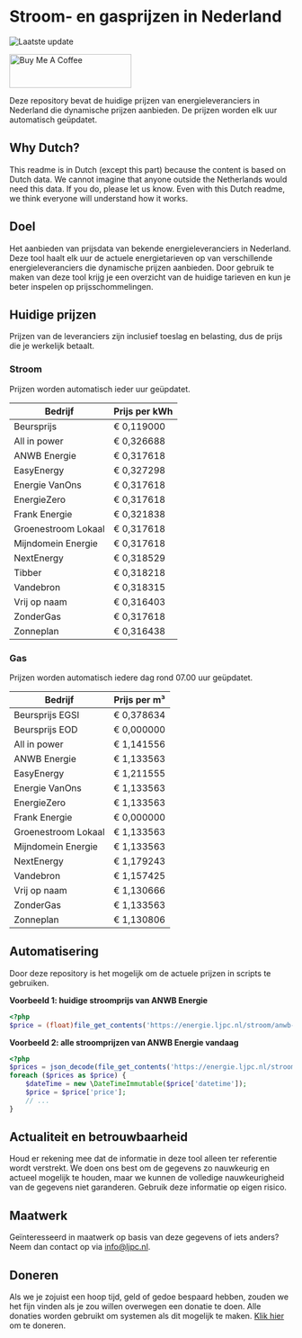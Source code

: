 # Stroom- en gasprijzen in Nederland

![Laatste update](https://img.shields.io/badge/laatste%20update-2023--12--06%2012%3A00%20CET-brightgreen)

<a href="https://www.buymeacoffee.com/Lars-" target="_blank"><img src="https://cdn.buymeacoffee.com/buttons/v2/default-orange.png" alt="Buy Me A Coffee" height="60" style="height: 60px !important;width: 217px !important;" ></a>

Deze repository bevat de huidige prijzen van energieleveranciers in Nederland die dynamische prijzen aanbieden. De prijzen worden elk uur automatisch geüpdatet.

## Why Dutch?

This readme is in Dutch (except this part) because the content is based on Dutch data. We cannot imagine that anyone outside the Netherlands would need this data. If you do, please let us know. Even with this Dutch readme, we think
everyone will understand how it works.

## Doel

Het aanbieden van prijsdata van bekende energieleveranciers in Nederland. Deze tool haalt elk uur de actuele energietarieven op van verschillende energieleveranciers die dynamische prijzen aanbieden. Door gebruik te maken van deze tool
krijg je een overzicht van de huidige tarieven en kun je beter inspelen op prijsschommelingen.

## Huidige prijzen

Prijzen van de leveranciers zijn inclusief toeslag en belasting, dus de prijs die je werkelijk betaalt.

### Stroom

Prijzen worden automatisch ieder uur geüpdatet.

 Bedrijf | Prijs per kWh 
---------|---------------
Beursprijs | € 0,119000
All in power | € 0,326688
ANWB Energie | € 0,317618
EasyEnergy | € 0,327298
Energie VanOns | € 0,317618
EnergieZero | € 0,317618
Frank Energie | € 0,321838
Groenestroom Lokaal | € 0,317618
Mijndomein Energie | € 0,317618
NextEnergy | € 0,318529
Tibber | € 0,318218
Vandebron | € 0,318315
Vrij op naam | € 0,316403
ZonderGas | € 0,317618
Zonneplan | € 0,316438


### Gas

Prijzen worden automatisch iedere dag rond 07.00 uur geüpdatet.

 Bedrijf | Prijs per m³ 
---------|--------------
Beursprijs EGSI | € 0,378634
Beursprijs EOD | € 0,000000
All in power | € 1,141556
ANWB Energie | € 1,133563
EasyEnergy | € 1,211555
Energie VanOns | € 1,133563
EnergieZero | € 1,133563
Frank Energie | € 0,000000
Groenestroom Lokaal | € 1,133563
Mijndomein Energie | € 1,133563
NextEnergy | € 1,179243
Vandebron | € 1,157425
Vrij op naam | € 1,130666
ZonderGas | € 1,133563
Zonneplan | € 1,130806


## Automatisering

Door deze repository is het mogelijk om de actuele prijzen in scripts te gebruiken.

**Voorbeeld 1: huidige stroomprijs van ANWB Energie**

```php
<?php
$price = (float)file_get_contents('https://energie.ljpc.nl/stroom/anwb-energie-nu.txt');

```

**Voorbeeld 2: alle stroomprijzen van ANWB Energie vandaag**

```php
<?php
$prices = json_decode(file_get_contents('https://energie.ljpc.nl/stroom/all-in-power-vandaag.json'),true);
foreach ($prices as $price) {
    $dateTime = new \DateTimeImmutable($price['datetime']);
    $price = $price['price'];
    // ...
}
```

## Actualiteit en betrouwbaarheid

Houd er rekening mee dat de informatie in deze tool alleen ter referentie wordt verstrekt. We doen ons best om de gegevens zo nauwkeurig en actueel mogelijk te houden, maar we kunnen de volledige nauwkeurigheid van de gegevens niet
garanderen. Gebruik deze informatie op eigen risico.

## Maatwerk

Geïnteresseerd in maatwerk op basis van deze gegevens of iets anders? Neem dan contact op
via [info@ljpc.nl](mailto:info@ljpc.nl?subject=Energie%20prijzen).

## Doneren

Als we je zojuist een hoop tijd, geld of gedoe bespaard hebben, zouden we het fijn vinden als je zou willen overwegen een
donatie te doen. Alle donaties worden gebruikt om systemen als dit mogelijk te
maken. [Klik hier](https://www.buymeacoffee.com/Lars-) om te doneren.
